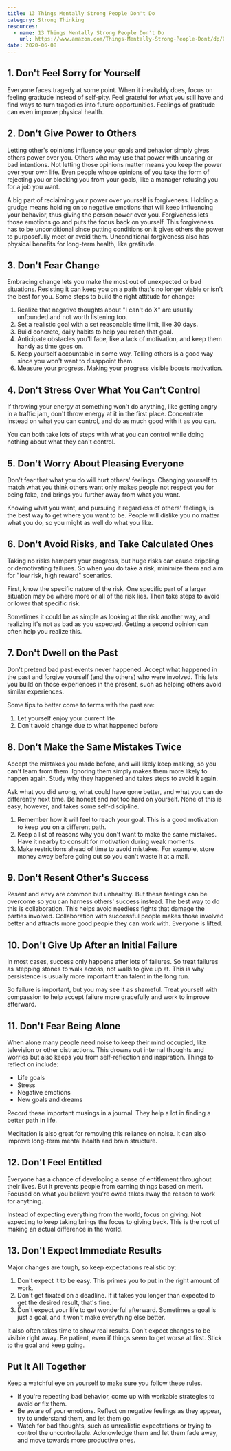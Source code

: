 ```yaml
---
title: 13 Things Mentally Strong People Don't Do
category: Strong Thinking
resources:
  - name: 13 Things Mentally Strong People Don't Do
    url: https://www.amazon.com/Things-Mentally-Strong-People-Dont/dp/0062358308
date: 2020-06-08
---
```


## 1. Don't Feel Sorry for Yourself

Everyone faces tragedy at some point. When it inevitably does, focus on feeling gratitude instead of self-pity. Feel grateful for what you still have and find ways to turn tragedies into future opportunities. Feelings of gratitude can even improve physical health.

## 2. Don't Give Power to Others

Letting other's opinions influence your goals and behavior simply gives others power over you. Others who may use that power with uncaring or bad intentions. Not letting those opinions matter means you keep the power over your own life. Even people whose opinions of you take the form of rejecting you or blocking you from your goals, like a manager refusing you for a job you want.

A big part of reclaiming your power over yourself is forgiveness. Holding a grudge means holding on to negative emotions that will keep influencing your behavior, thus giving the person power over you. Forgiveness lets those emotions go and puts the focus back on yourself. This forgiveness has to be unconditional since putting conditions on it gives others the power to purposefully meet or avoid them. Unconditional forgiveness also has physical benefits for long-term health, like gratitude.

## 3. Don't Fear Change

Embracing change lets you make the most out of unexpected or bad situations. Resisting it can keep you on a path that's no longer viable or isn't the best for you. Some steps to build the right attitude for change:

1. Realize that negative thoughts about "I can't do X" are usually unfounded and not worth listening too.
2. Set a realistic goal with a set reasonable time limit, like 30 days.
3. Build concrete, daily habits to help you reach that goal.
4. Anticipate obstacles you'll face, like a lack of motivation, and keep them handy as time goes on.
5. Keep yourself accountable in some way. Telling others is a good way since you won't want to disappoint them.
6. Measure your progress. Making your progress visible boosts motivation.

## 4. Don't Stress Over What You Can’t Control

If throwing your energy at something won't do anything, like getting angry in a traffic jam, don't throw energy at it in the first place. Concentrate instead on what you can control, and do as much good with it as you can.

You can both take lots of steps with what you can control while doing nothing about what they can't control.

## 5. Don't Worry About Pleasing Everyone

Don't fear that what you do will hurt others' feelings. Changing yourself to match what you think others want only makes people not respect you for being fake, and brings you further away from what you want.

Knowing what you want, and pursuing it regardless of others' feelings, is the best way to get where you want to be. People will dislike you no matter what you do, so you might as well do what you like.

## 6. Don't Avoid Risks, and Take Calculated Ones

Taking no risks hampers your progress, but huge risks can cause crippling or demotivating failures. So when you do take a risk, minimize them and aim for "low risk, high reward" scenarios.

First, know the specific nature of the risk. One specific part of a larger situation may be where more or all of the risk lies. Then take steps to avoid or lower that specific risk.

Sometimes it could be as simple as looking at the risk another way, and realizing it's not as bad as you expected. Getting a second opinion can often help you realize this.

## 7. Don't Dwell on the Past

Don't pretend bad past events never happened. Accept what happened in the past and forgive yourself (and the others) who were involved. This lets you build on those experiences in the present, such as helping others avoid similar experiences.

Some tips to better come to terms with the past are:

1. Let yourself enjoy your current life
2. Don't avoid change due to what happened before

## 8. Don't Make the Same Mistakes Twice

Accept the mistakes you made before, and will likely keep making, so you can't learn from them. Ignoring them simply makes them more likely to happen again. Study why they happened and takes steps to avoid it again.

Ask what you did wrong, what could have gone better, and what you can do differently next time. Be honest and not too hard on yourself. None of this is easy, however, and takes some self-discipline.

1. Remember how it will feel to reach your goal. This is a good motivation to keep you on a different path.
2. Keep a list of reasons why you don't want to make the same mistakes. Have it nearby to consult for motivation during weak moments.
3. Make restrictions ahead of time to avoid mistakes. For example, store money away before going out so you can't waste it at a mall.

## 9. Don't Resent Other's Success

Resent and envy are common but unhealthy. But these feelings can be overcome so you can harness others' success instead. The best way to do this is collaboration. This helps avoid needless fights that damage the parties involved. Collaboration with successful people makes those involved better and attracts more good people they can work with. Everyone is lifted.

## 10. Don't Give Up After an Initial Failure

In most cases, success only happens after lots of failures. So treat failures as stepping stones to walk across, not walls to give up at. This is why persistence is usually more important than talent in the long run.

So failure is important, but you may see it as shameful. Treat yourself with compassion to help accept failure more gracefully and work to improve afterward.

## 11. Don't Fear Being Alone

When alone many people need noise to keep their mind occupied, like television or other distractions. This drowns out internal thoughts and worries but also keeps you from self-reflection and inspiration. Things to reflect on include:

* Life goals
* Stress
* Negative emotions
* New goals and dreams

Record these important musings in a journal. They help a lot in finding a better path in life.

Meditation is also great for removing this reliance on noise. It can also improve long-term mental health and brain structure.

## 12. Don't Feel Entitled

Everyone has a chance of developing a sense of entitlement throughout their lives. But it prevents people from earning things based on merit. Focused on what you believe you're owed takes away the reason to work for anything.

Instead of expecting everything from the world, focus on giving. Not expecting to keep taking brings the focus to giving back. This is the root of making an actual difference in the world.

## 13. Don't Expect Immediate Results

Major changes are tough, so keep expectations realistic by:

1. Don't expect it to be easy. This primes you to put in the right amount of work.
2. Don't get fixated on a deadline. If it takes you longer than expected to get the desired result, that's fine.
3. Don't expect your life to get wonderful afterward. Sometimes a goal is just a goal, and it won't make everything else better.

It also often takes time to show real results. Don't expect changes to be visible right away. Be patient, even if things seem to get worse at first. Stick to the goal and keep going.

## Put It All Together

Keep a watchful eye on yourself to make sure you follow these rules.

* If you're repeating bad behavior, come up with workable strategies to avoid or fix them.
* Be aware of your emotions. Reflect on negative feelings as they appear, try to understand them, and let them go.
* Watch for bad thoughts, such as unrealistic expectations or trying to control the uncontrollable. Acknowledge them and let them fade away, and move towards more productive ones.
